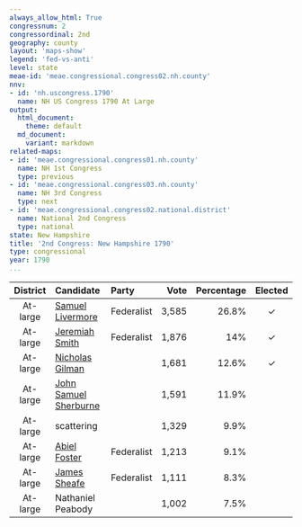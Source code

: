 ```yaml
---
always_allow_html: True
congressnum: 2
congressordinal: 2nd
geography: county
layout: 'maps-show'
legend: 'fed-vs-anti'
level: state
meae-id: 'meae.congressional.congress02.nh.county'
nnv:
- id: 'nh.uscongress.1790'
  name: NH US Congress 1790 At Large
output:
  html_document:
    theme: default
  md_document:
    variant: markdown
related-maps:
- id: 'meae.congressional.congress01.nh.county'
  name: NH 1st Congress
  type: previous
- id: 'meae.congressional.congress03.nh.county'
  name: NH 3rd Congress
  type: next
- id: 'meae.congressional.congress02.national.district'
  name: National 2nd Congress
  type: national
state: New Hampshire
title: '2nd Congress: New Hampshire 1790'
type: congressional
year: 1790
...
```


<div class="map">

</div>

<div class="results-table">

<table>
<thead>
<tr>
<th style="text-align:center;">
District
</th>
<th style="text-align:left;">
Candidate
</th>
<th style="text-align:left;">
Party
</th>
<th style="text-align:right;">
Vote
</th>
<th style="text-align:right;">
Percentage
</th>
<th style="text-align:center;">
Elected
</th>
</tr>
</thead>
<tbody>
<tr>
<td style="text-align:center;">
At-large
</td>
<td style="text-align:left;">
<a href="http://bioguide.congress.gov/scripts/biodisplay.pl?index=L000364">Samuel
Livermore</a>
</td>
<td class="party-federalist" data-party="federalist">
Federalist
</td>
<td style="text-align:right;">
3,585
</td>
<td style="text-align:right;">
26.8%
</td>
<td style="text-align:center;">
✓
</td>
</tr>
<tr>
<td style="text-align:center;">
At-large
</td>
<td style="text-align:left;">
<a href="http://bioguide.congress.gov/scripts/biodisplay.pl?index=S000563">Jeremiah
Smith</a>
</td>
<td class="party-federalist" data-party="federalist">
Federalist
</td>
<td style="text-align:right;">
1,876
</td>
<td style="text-align:right;">
14%
</td>
<td style="text-align:center;">
✓
</td>
</tr>
<tr>
<td style="text-align:center;">
At-large
</td>
<td style="text-align:left;">
<a href="http://bioguide.congress.gov/scripts/biodisplay.pl?index=G000215">Nicholas
Gilman</a>
</td>
<td style="text-align:left;">
</td>
<td style="text-align:right;">
1,681
</td>
<td style="text-align:right;">
12.6%
</td>
<td style="text-align:center;">
✓
</td>
</tr>
<tr>
<td style="text-align:center;">
At-large
</td>
<td style="text-align:left;">
<a href="http://bioguide.congress.gov/scripts/biodisplay.pl?index=S000339">John
Samuel Sherburne</a>
</td>
<td style="text-align:left;">
</td>
<td style="text-align:right;">
1,591
</td>
<td style="text-align:right;">
11.9%
</td>
<td style="text-align:center;">
</td>
</tr>
<tr>
<td style="text-align:center;">
At-large
</td>
<td style="text-align:left;">
scattering
</td>
<td style="text-align:left;">
</td>
<td style="text-align:right;">
1,329
</td>
<td style="text-align:right;">
9.9%
</td>
<td style="text-align:center;">
</td>
</tr>
<tr>
<td style="text-align:center;">
At-large
</td>
<td style="text-align:left;">
<a href="http://bioguide.congress.gov/scripts/biodisplay.pl?index=F000297">Abiel
Foster</a>
</td>
<td class="party-federalist" data-party="federalist">
Federalist
</td>
<td style="text-align:right;">
1,213
</td>
<td style="text-align:right;">
9.1%
</td>
<td style="text-align:center;">
</td>
</tr>
<tr>
<td style="text-align:center;">
At-large
</td>
<td style="text-align:left;">
<a href="http://bioguide.congress.gov/scripts/biodisplay.pl?index=S000312">James
Sheafe</a>
</td>
<td class="party-federalist" data-party="federalist">
Federalist
</td>
<td style="text-align:right;">
1,111
</td>
<td style="text-align:right;">
8.3%
</td>
<td style="text-align:center;">
</td>
</tr>
<tr>
<td style="text-align:center;">
At-large
</td>
<td style="text-align:left;">
Nathaniel Peabody
</td>
<td style="text-align:left;">
</td>
<td style="text-align:right;">
1,002
</td>
<td style="text-align:right;">
7.5%
</td>
<td style="text-align:center;">
</td>
</tr>
</tbody>
</table>

</div>
